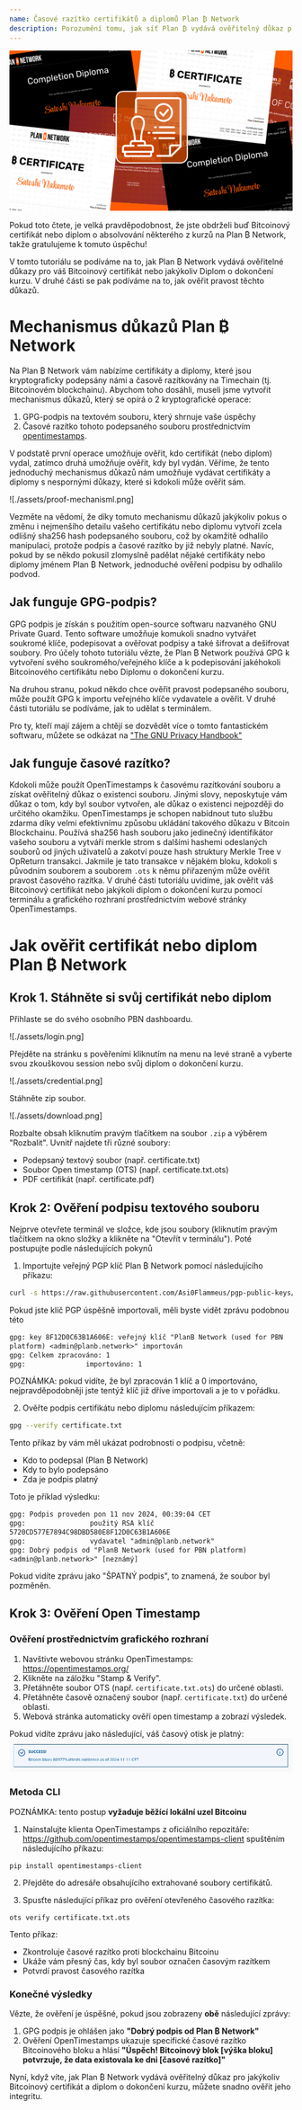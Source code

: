 ```yaml
---
name: Časové razítko certifikátů a diplomů Plan ₿ Network
description: Porozumění tomu, jak síť Plan ₿ vydává ověřitelný důkaz pro váš certifikát a diplomy
---
```


![cover](assets/cover.webp)

Pokud toto čtete, je velká pravděpodobnost, že jste obdrželi buď Bitcoinový certifikát nebo diplom o absolvování některého z kurzů na Plan ₿ Network, takže gratulujeme k tomuto úspěchu!

V tomto tutoriálu se podíváme na to, jak Plan ₿ Network vydává ověřitelné důkazy pro váš Bitcoinový certifikát nebo jakýkoliv Diplom o dokončení kurzu. V druhé části se pak podíváme na to, jak ověřit pravost těchto důkazů.

# Mechanismus důkazů Plan ₿ Network

Na Plan ₿ Network vám nabízíme certifikáty a diplomy, které jsou kryptograficky podepsány námi a časově razítkovány na Timechain (tj. Bitcoinovém blockchainu). Abychom toho dosáhli, museli jsme vytvořit mechanismus důkazů, který se opírá o 2 kryptografické operace:

1. GPG-podpis na textovém souboru, který shrnuje vaše úspěchy
2. Časové razítko tohoto podepsaného souboru prostřednictvím [opentimestamps](https://opentimestamps.org/).

V podstatě první operace umožňuje ověřit, kdo certifikát (nebo diplom) vydal, zatímco druhá umožňuje ověřit, kdy byl vydán.
Věříme, že tento jednoduchý mechanismus důkazů nám umožňuje vydávat certifikáty a diplomy s nespornými důkazy, které si kdokoli může ověřit sám.

![./assets/proof-mechanisml.png]

Vezměte na vědomí, že díky tomuto mechanismu důkazů jakýkoliv pokus o změnu i nejmenšího detailu vašeho certifikátu nebo diplomu vytvoří zcela odlišný sha256 hash podepsaného souboru, což by okamžitě odhalilo manipulaci, protože podpis a časové razítko by již nebyly platné. Navíc, pokud by se někdo pokusil zlomyslně padělat nějaké certifikáty nebo diplomy jménem Plan ₿ Network, jednoduché ověření podpisu by odhalilo podvod.

## Jak funguje GPG-podpis?

GPG podpis je získán s použitím open-source softwaru nazvaného GNU Private Guard. Tento software umožňuje komukoli snadno vytvářet soukromé klíče, podepisovat a ověřovat podpisy a také šifrovat a dešifrovat soubory. Pro účely tohoto tutoriálu vězte, že Plan ₿ Network používá GPG k vytvoření svého soukromého/veřejného klíče a k podepisování jakéhokoli Bitcoinového certifikátu nebo Diplomu o dokončení kurzu.

Na druhou stranu, pokud někdo chce ověřit pravost podepsaného souboru, může použít GPG k importu veřejného klíče vydavatele a ověřit. V druhé části tutoriálu se podíváme, jak to udělat s terminálem.

Pro ty, kteří mají zájem a chtějí se dozvědět více o tomto fantastickém softwaru, můžete se odkázat na ["The GNU Privacy Handbook"](https://www.gnupg.org/gph/en/manual/x135.html)

## Jak funguje časové razítko?

Kdokoli může použít OpenTimestamps k časovému razítkování souboru a získat ověřitelný důkaz o existenci souboru. Jinými slovy, neposkytuje vám důkaz o tom, kdy byl soubor vytvořen, ale důkaz o existenci nejpozději do určitého okamžiku.
OpenTimestamps je schopen nabídnout tuto službu zdarma díky velmi efektivnímu způsobu ukládání takového důkazu v Bitcoin Blockchainu. Používá sha256 hash souboru jako jedinečný identifikátor vašeho souboru a vytváří merkle strom s dalšími hashemi odeslaných souborů od jiných uživatelů a zakotví pouze hash struktury Merkle Tree v OpReturn transakci.
Jakmile je tato transakce v nějakém bloku, kdokoli s původním souborem a souborem `.ots` k němu přiřazeným může ověřit pravost časového razítka. V druhé části tutoriálu uvidíme, jak ověřit váš Bitcoinový certifikát nebo jakýkoli diplom o dokončení kurzu pomocí terminálu a grafického rozhraní prostřednictvím webové stránky OpenTimestamps.

# Jak ověřit certifikát nebo diplom Plan ₿ Network

## Krok 1. Stáhněte si svůj certifikát nebo diplom

Přihlaste se do svého osobního PBN dashboardu.

![./assets/login.png]

Přejděte na stránku s pověřeními kliknutím na menu na levé straně a vyberte svou zkouškovou session nebo svůj diplom o dokončení kurzu.

![./assets/credential.png]

Stáhněte zip soubor.

![./assets/download.png]

Rozbalte obsah kliknutím pravým tlačítkem na soubor `.zip` a výběrem "Rozbalit". Uvnitř najdete tři různé soubory:

- Podepsaný textový soubor (např. certificate.txt)
- Soubor Open timestamp (OTS) (např. certificate.txt.ots)
- PDF certifikát (např. certificate.pdf)

## Krok 2: Ověření podpisu textového souboru

Nejprve otevřete terminál ve složce, kde jsou soubory (kliknutím pravým tlačítkem na okno složky a klikněte na "Otevřít v terminálu"). Poté postupujte podle následujících pokynů

1. Importujte veřejný PGP klíč Plan ₿ Network pomocí následujícího příkazu:

```bash
curl -s https://raw.githubusercontent.com/Asi0Flammeus/pgp-public-keys/master/planb-network-pk.asc | gpg --import
```

Pokud jste klíč PGP úspěšně importovali, měli byste vidět zprávu podobnou této

```
gpg: key 8F12D0C63B1A606E: veřejný klíč "PlanB Network (used for PBN platform) <admin@planb.network>" importován
gpg: Celkem zpracováno: 1
gpg:               importováno: 1
```

POZNÁMKA: pokud vidíte, že byl zpracován 1 klíč a 0 importováno, nejpravděpodobněji jste tentýž klíč již dříve importovali a je to v pořádku.

2. Ověřte podpis certifikátu nebo diplomu následujícím příkazem:

```bash
gpg --verify certificate.txt
```

Tento příkaz by vám měl ukázat podrobnosti o podpisu, včetně:

- Kdo to podepsal (Plan ₿ Network)
- Kdy to bylo podepsáno
- Zda je podpis platný

Toto je příklad výsledku:

```
gpg: Podpis proveden pon 11 nov 2024, 00:39:04 CET
gpg:                použitý RSA klíč 5720CD577E7894C98DBD580E8F12D0C63B1A606E
gpg:                vydavatel "admin@planb.network"
gpg: Dobrý podpis od "PlanB Network (used for PBN platform) <admin@planb.network>" [neznámý]
```

Pokud vidíte zprávu jako "ŠPATNÝ podpis", to znamená, že soubor byl pozměněn.

## Krok 3: Ověření Open Timestamp

### Ověření prostřednictvím grafického rozhraní

1. Navštivte webovou stránku OpenTimestamps: https://opentimestamps.org/
2. Klikněte na záložku "Stamp & Verify".
3. Přetáhněte soubor OTS (např. `certificate.txt.ots`) do určené oblasti.
4. Přetáhněte časově označený soubor (např. `certificate.txt`) do určené oblasti.
5. Webová stránka automaticky ověří open timestamp a zobrazí výsledek.

Pokud vidíte zprávu jako následující, váš časový otisk je platný:
![cover](assets/opentimestamp_wegui_verified.webp)

### Metoda CLI

POZNÁMKA: tento postup **vyžaduje běžící lokální uzel Bitcoinu**

1. Nainstalujte klienta OpenTimestamps z oficiálního repozitáře: https://github.com/opentimestamps/opentimestamps-client spuštěním následujícího příkazu:

```
pip install opentimestamps-client
```

2. Přejděte do adresáře obsahujícího extrahované soubory certifikátů.

3. Spusťte následující příkaz pro ověření otevřeného časového razítka:

```
ots verify certificate.txt.ots
```

Tento příkaz:

- Zkontroluje časové razítko proti blockchainu Bitcoinu
- Ukáže vám přesný čas, kdy byl soubor označen časovým razítkem
- Potvrdí pravost časového razítka

### Konečné výsledky

Vězte, že ověření je úspěšné, pokud jsou zobrazeny **obě** následující zprávy:

1. GPG podpis je ohlášen jako **"Dobrý podpis od Plan ₿ Network"**
2. Ověření OpenTimestamps ukazuje specifické časové razítko Bitcoinového bloku a hlásí **"Úspěch! Bitcoinový blok [výška bloku] potvrzuje, že data existovala ke dni [časové razítko]"**

Nyní, když víte, jak Plan ₿ Network vydává ověřitelný důkaz pro jakýkoliv Bitcoinový certifikát a diplom o dokončení kurzu, můžete snadno ověřit jeho integritu.

